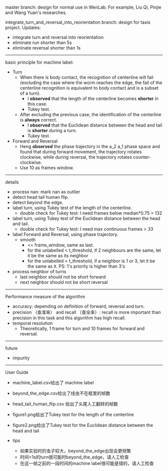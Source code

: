 master branch: design for normal use in WenLab. For example, Liu Qi, Pinjie and Wang Yuan's researches.

integrate_turn_and_reversal_into_reorientation branch: design for taxis project. Updates:

* integrate turn and reversal into reorientation
* eliminate run shorter than 5s
* eliminate reversal shorter than 1s

---

basic principle for machine label:

* Turn
  - When there is body contact, the recognition of centerline will fail (excluding the case where the worm reaches the edge, the fail of the centerline recognition is equivalent to body contact and is a subset of a turn).
    - I **observed** that the length of the centerline becomes **shorter** in this case.
    - Tukey test.
  - After excluding the previous case, the identification of the centerline is **always** correct.
    - I **observed** that the Euclidean distance between the head and tail is **shorter** during a turn.
    - Tukey test.
* Forward and Reversal
  - Heng **observed** the phase trajectory in the a_2 a_1 phase space and found that during forward movement, the trajectory rotates clockwise, while during reversal, the trajectory rotates counter-clockwise.
  - Use 10 as frames window.

---

details

* process nan: mark nan as outlier
* detect head tail human flip.
* detect beyond the edge.
* label turn, using Tukey test of the length of the centerline.
  * double check for Tukey test: I need frames below median*0.75 > 132
* label turn, using Tukey test of the Euclidean distance between the head and tail.
  * double check for Tukey test: I need max continuous frames > 33 
* label Forward and Reversal, using phase trajectory.
  * smooth
    * <= frame_window, same as last.
    * for the unlabelled < t_threshold, if 2 neighbours are the same, let it be the same as its neighbor
    * for the unlabelled < t_threshold, if a neighbor is 1 or 3, let it be the same as it. PS: 1's priority is higher than 3's
* process neighbor of turns
  * last neighbor should not be short forward
  * next neighbor should not be short reversal

---

Performance measure of the algorithm

* accuracy: depending on definition of forward, reversal and turn.
* precision （查准率） and recall （查全率）: recall is more important than precision in this task and this algorithm has high recall.
* temporal resolution
  * Theoretically, 1 frame for turn and 10 frames for forward and reversal.

---

future

* impurity

---

User Guide

* machine_label.csv给出了 machine label

* beyond_the_edge.csv给出了线虫不在框里的帧数
* head_tail_human_flip.csv 给出了头尾人工翻转的帧数
* figure1.png给出了Tukey test for the length of the centerline
* figure2.png给出了Tukey test for the Euclidean distance between the head and tail
* tips
  * 如果实验时的虫子较大，beyond_the_edge出现会更频繁
  * 时间<1s的turn很可能时beyond_the_edge，请人工检查
  * 在这一帧之前的一段时间的machine label很可能是错的，请人工检查
